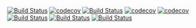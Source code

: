 [![Build Status](https://travis-ci.org/KRAHUL121/Spring-BookTest.svg?branch=master)](https://travis-ci.org/KRAHUL121/Spring-BookTest)
[![codecov](https://codecov.io/gh/KRAHUL121/Spring-BookTest/branch/master/graph/badge.svg)](https://codecov.io/gh/KRAHUL121/Spring-BookTest)
[![Build Status](https://travis-ci.org/KRAHUL121/Spring-BookTest.svg?branch=master)](https://travis-ci.org/KRAHUL121/Spring-BookTest)
[![codecov](https://codecov.io/gh/KRAHUL121/Spring-BookTest/branch/master/graph/badge.svg)](https://codecov.io/gh/KRAHUL121/Spring-BookTest)
[![codecov](https://codecov.io/gh/KRAHUL121/Spring-BookTest/branch/master/graph/badge.svg)](https://codecov.io/gh/KRAHUL121/Spring-BookTest)
[![Build Status](https://travis-ci.org/KRAHUL121/Spring-BookTest.svg?branch=master)](https://travis-ci.org/KRAHUL121/Spring-BookTest)
[![Build Status](https://travis-ci.org/KRAHUL121/Spring-BookTest.svg?branch=master)](https://travis-ci.org/KRAHUL121/Spring-BookTest)
[![Build Status](https://travis-ci.org/KRAHUL121/Spring-BookTest.svg?branch=master)](https://travis-ci.org/KRAHUL121/Spring-BookTest)
